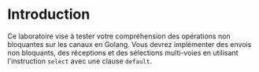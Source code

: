 # Introduction

Ce laboratoire vise à tester votre compréhension des opérations non bloquantes sur les canaux en Golang. Vous devrez implémenter des envois non bloquants, des réceptions et des sélections multi-voies en utilisant l'instruction `select` avec une clause `default`.
